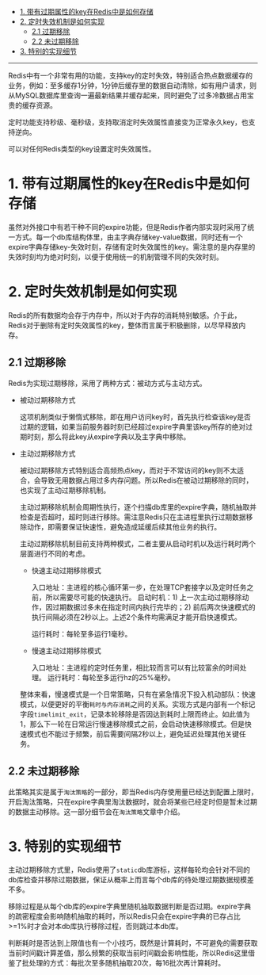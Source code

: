 - [1. 带有过期属性的key在Redis中是如何存储](#1-带有过期属性的key在redis中是如何存储)
- [2. 定时失效机制是如何实现](#2-定时失效机制是如何实现)
  - [2.1 过期移除](#21-过期移除)
  - [2.2 未过期移除](#22-未过期移除)
- [3. 特别的实现细节](#3-特别的实现细节)
---

Redis中有一个非常有用的功能，支持key的定时失效，特别适合热点数据缓存的业务，例如：至多缓存1分钟，1分钟后缓存里的数据自动清除，如有用户请求，则从MySQL数据库里查询一遍最新结果并缓存起来，同时避免了过多冷数据占用宝贵的缓存资源。

定时功能支持秒级、毫秒级，支持取消定时失效属性直接变为正常永久key，也支持逆向。

可以对任何Redis类型的key设置定时失效属性。

# 1. 带有过期属性的key在Redis中是如何存储

虽然对外接口中有若干种不同的expire功能，但是Redis作者内部实现时采用了统一方式。每一个db库结构体里，由主字典存储key-value数据，同时还有一个expire字典存储key-失效时刻，存储有定时失效属性的key。需注意的是内存里的失效时刻均为绝对时刻，以便于使用统一的机制管理不同的失效时刻。

# 2. 定时失效机制是如何实现

Redis的所有数据均会存于内存中，所以对于内存的消耗特别敏感。介于此，Redis对于删除有定时失效属性的key，整体而言属于积极删除，以尽早释放内存。

## 2.1 过期移除

  Redis为实现过期移除，采用了两种方式：被动方式与主动方式。

  * 被动过期移除方式

    这项机制类似于懒惰式移除，即在用户访问key时，首先执行检查该key是否过期的逻辑，如果当前服务器时刻已经超过expire字典里该key所存的绝对过期时刻，那么将此key从expire字典以及主字典中移除。

  * 主动过期移除方式

    被动过期移除方式特别适合高频热点key，而对于不常访问的key则不太适合，会导致无用数据占用过多内存问题。所以Redis在被动过期移除的同时，也实现了主动过期移除机制。
    
    主动过期移除机制会周期性执行，逐个扫描db库里的expire字典，随机抽取并检查是否超时，超时则进行移除。需注意Redis只在主进程里执行过期数据移除动作，即需要保证快速性，避免造成延缓后续其他业务的执行。

    主动过期移除机制目前支持两种模式，二者主要从启动时机以及运行耗时两个层面进行不同的考虑。

    + 快速主动过期移除模式
      
      入口地址：主进程的核心循环第一步，在处理TCP套接字以及定时任务之前，所以需要尽可能的快速执行。
      启动时机：1) 上一次主动过期移除动作，因过期数据过多未在指定时间内执行完毕的；2) 前后两次快速模式的执行间隔必须在2秒以上。上述2个条件均需满足才能开启快速模式。

      运行耗时：每轮至多运行1毫秒。

    + 慢速主动过期移除模式
  
      入口地址：主进程的定时任务里，相比较而言可以有比较富余的时间处理。
      运行耗时：每轮至多运行hz的25%毫秒。
    
    整体来看，慢速模式是一个日常策略，只有在紧急情况下投入机动部队：快速模式，以便更好的平衡`耗时与内存消耗`之间的关系。实现方式是内部有一个标记字段`timelimit_exit`，记录本轮移除是否因达到耗时上限而终止。如此值为1，那么下一轮在日常运行慢速移除模式之前，会启动快速移除模式。但是快速模式也不能过于频繁，前后需要间隔2秒以上，避免延迟处理其他关键任务。

## 2.2 未过期移除

  此策略其实是属于`淘汰策略`的一部分，即当Redis内存使用量已经达到配置上限时，开启淘汰策略，只在expire字典里淘汰数据时，就会将某些已经定时但是暂未过期的数据主动移除。这一部分细节会在`淘汰策略`文章中介绍。

# 3. 特别的实现细节

   主动过期移除方式里，Redis使用了`static`db库游标，这样每轮均会针对不同的db库检查并移除过期数据，保证从概率上而言每个db库的待处理过期数据规模差不多。

   移除过程是从每个db库的expire字典里随机抽取数据判断是否过期。expire字典的疏密程度会影响随机抽取的耗时，所以Redis只会在expire字典的已存占比>=1%时才会对本db库执行移除过程，否则跳过本db库。

   判断耗时是否达到上限值也有一个小技巧，既然是计算耗时，不可避免的需要获取当前时间戳计算差值，那么频繁的获取当前时间戳会影响性能，所以Redis这里借鉴了批处理的方式：每批次至多随机抽取20次，每16批次再计算耗时。